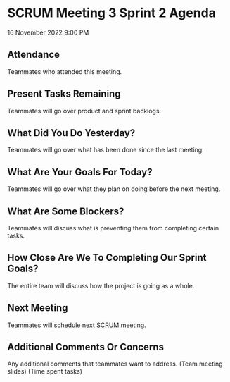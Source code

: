 # SCRUM Meeting 3 Sprint 2 Agenda
16 November 2022 9:00 PM

## Attendance
Teammates who attended this meeting.

## Present Tasks Remaining
Teammates will go over product and sprint backlogs.

## What Did You Do Yesterday?
Teammates will go over what has been done since the last meeting.

## What Are Your Goals For Today?
Teammates will go over what they plan on doing before the next meeting.

## What Are Some Blockers?
Teammates will discuss what is preventing them from completing certain tasks.

## How Close Are We To Completing Our Sprint Goals?
The entire team will discuss how the project is going as a whole.

## Next Meeting
Teammates will schedule next SCRUM meeting.

## Additional Comments Or Concerns
Any additional comments that teammates want to address.
(Team meeting slides)
(Time spent tasks)

